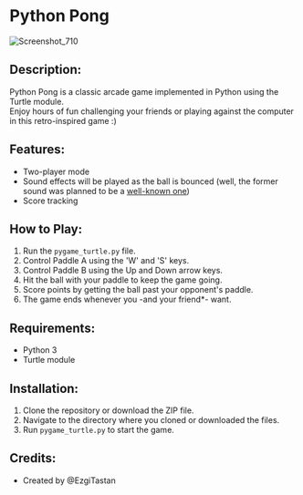 # Python Pong
![Screenshot_710](https://github.com/EzgiTastan/PongPy/assets/139014781/39650c93-8660-4b1f-a7cb-5d848f7715d3)

## Description:
Python Pong is a classic arcade game implemented in Python using the Turtle module. </br>
Enjoy hours of fun challenging your friends or playing against the computer in this retro-inspired game :)

## Features:
- Two-player mode
- Sound effects will be played as the ball is bounced (well, the former sound was planned to be a [well-known one](https://www.youtube.com/watch?v=dIDp7WbT8IE))
- Score tracking

## How to Play:
1. Run the `pygame_turtle.py` file.
2. Control Paddle A using the 'W' and 'S' keys.
3. Control Paddle B using the Up and Down arrow keys.
4. Hit the ball with your paddle to keep the game going.
5. Score points by getting the ball past your opponent's paddle.
6. The game ends whenever you -and your friend*- want.

## Requirements:
- Python 3
- Turtle module

## Installation:
1. Clone the repository or download the ZIP file.
2. Navigate to the directory where you cloned or downloaded the files.
3. Run `pygame_turtle.py` to start the game.

## Credits:
- Created by @EzgiTastan
